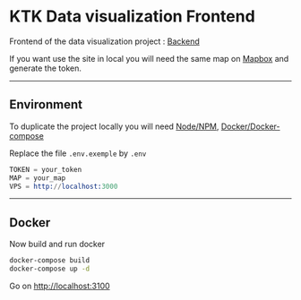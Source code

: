 # KTK Data visualization Frontend

Frontend of the data visualization project : [Backend](https://github.com/Coyls/datavise)

If you want use the site in local you will need the same map on [Mapbox](https://www.mapbox.com/) and generate the token.

---

## Environment

To duplicate the project locally you will need [Node/NPM](https://nodejs.dev/), [Docker/Docker-compose](https://www.docker.com/)

Replace the file `.env.exemple` by `.env`

```s
TOKEN = your_token
MAP = your_map
VPS = http://localhost:3000
```

---

## Docker

Now build and run docker

```bash
docker-compose build
docker-compose up -d
```

Go on [http://localhost:3100](http://localhost:3100)
